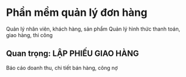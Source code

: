 # Phần mềm quản lý đơn hàng

Quản lý nhân viên, khách hàng, sản phẩm
Quản lý hình thức thanh toán, giao hàng, thi công

## Quan trọng: LẬP PHIẾU GIAO HÀNG

Báo cáo doanh thu, chi tiết bán hàng, công nợ 
